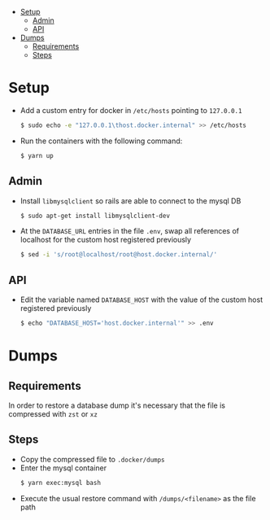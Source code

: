 - [Setup](#setup)
  - [Admin](#admin)
  - [API](#api)
- [Dumps](#dumps)
  - [Requirements](#requirements)
  - [Steps](#steps)

# Setup

- Add a custom entry for docker in `/etc/hosts` pointing to `127.0.0.1`

  ```bash
  $ sudo echo -e "127.0.0.1\thost.docker.internal" >> /etc/hosts
  ```

- Run the containers with the following command:

  ```bash
  $ yarn up
  ```

## Admin

- Install `libmysqlclient` so rails are able to connect to the mysql DB

  ```bash
  $ sudo apt-get install libmysqlclient-dev
  ```

- At the `DATABASE_URL` entries in the file `.env`, swap all references of localhost for the custom host registered previously

  ```bash
  $ sed -i 's/root@localhost/root@host.docker.internal/'
  ```

## API

- Edit the variable named `DATABASE_HOST` with the value of the custom host registered previously

  ```bash
  $ echo "DATABASE_HOST='host.docker.internal'" >> .env
  ```

# Dumps

## Requirements

In order to restore a database dump it's necessary that the file is compressed with `zst` or `xz`

## Steps

- Copy the compressed file to `.docker/dumps`
- Enter the mysql container
  ```bash
  $ yarn exec:mysql bash
  ```
- Execute the usual restore command with `/dumps/<filename>` as the file path
